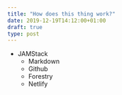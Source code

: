 ```yaml
---
title: "How does this thing work?"
date: 2019-12-19T14:12:00+01:00
draft: true
type: post
---
```


* JAMStack
  * Markdown
  * Github
  * Forestry
  * Netlify